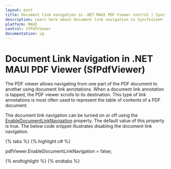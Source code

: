 ```yaml
---
layout: post
title: Document link navigation in .NET MAUI PDF Viewer control | Syncfusion
description: Learn here about document link navigation in Syncfusion® .NET MAUI PDF Viewer (SfPdfViewer) control.
platform: MAUI
control: SfPdfViewer
documentation: ug
---
```


# Document Link Navigation in .NET MAUI PDF Viewer (SfPdfViewer)

The PDF viewer allows navigating from one part of the PDF document to another using document link annotations. When a document link annotation is tapped, the PDF viewer scrolls to its destination. This type of link annotations is most often used to represent the table of contents of a PDF document. 

The document link navigation can be turned on or off using the [EnableDocumentLinkNavigation](https://help.syncfusion.com/cr/maui/Syncfusion.Maui.PdfViewer.SfPdfViewer.html#Syncfusion_Maui_PdfViewer_SfPdfViewer_EnableDocumentLinkNavigation) property. The default value of this property is true. The below code snippet illustrates disabling the document link navigation.

{% tabs %}
{% highlight c# %}

pdfViewer.EnableDocumentLinkNavigation = false;

{% endhighlight %}
{% endtabs %}
